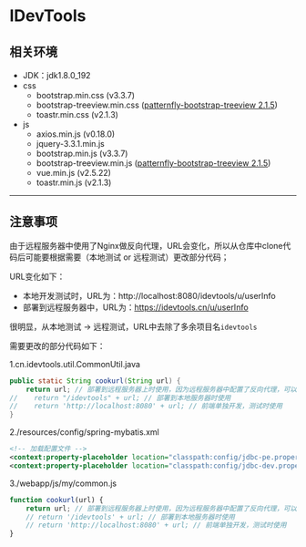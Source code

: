 # IDevTools

## 相关环境

- JDK：jdk1.8.0_192
- css
    + bootstrap.min.css (v3.3.7)
    + bootstrap-treeview.min.css ([patternfly-bootstrap-treeview 2.1.5](https://github.com/patternfly/patternfly-bootstrap-treeview))
    + toastr.min.css (v2.1.3)
- js
    + axios.min.js (v0.18.0)
    + jquery-3.3.1.min.js
    + bootstrap.min.js (v3.3.7)
    + bootstrap-treeview.min.js ([patternfly-bootstrap-treeview 2.1.5](https://github.com/patternfly/patternfly-bootstrap-treeview))
    + vue.min.js (v2.5.22)
    + toastr.min.js (v2.1.3)

---

## 注意事项

由于远程服务器中使用了Nginx做反向代理，URL会变化，所以从仓库中clone代码后可能要根据需要（本地测试 or 远程测试）更改部分代码；

URL变化如下：
- 本地开发测试时，URL为：http://localhost:8080/idevtools/u/userInfo
- 部署到远程服务器中，URL为：https://idevtools.cn/u/userInfo

很明显，从本地测试 -> 远程测试，URL中去除了多余项目名`idevtools`

需要更改的部分代码如下：

1.cn.idevtools.util.CommonUtil.java
```java
public static String cookurl(String url) {
    return url; // 部署到远程服务器上时使用，因为远程服务器中配置了反向代理，可以将项目名idevtools去掉
//    return "/idevtools" + url; // 部署到本地服务器时使用
//    return 'http://localhost:8080' + url; // 前端单独开发，测试时使用
}
```

2./resources/config/spring-mybatis.xml
```xml
<!-- 加载配置文件 -->
<context:property-placeholder location="classpath:config/jdbc-pe.properties"/> <!-- 远程 -->
<context:property-placeholder location="classpath:config/jdbc-dev.properties"/> <!-- 本地 -->
```

3./webapp/js/my/common.js
```js
function cookurl(url) {
    return url; // 部署到远程服务器上时使用，因为远程服务器中配置了反向代理，可以将项目名idevtools去掉
    // return '/idevtools' + url; // 部署到本地服务器时使用
    // return 'http://localhost:8080' + url; // 前端单独开发，测试时使用
}
```
